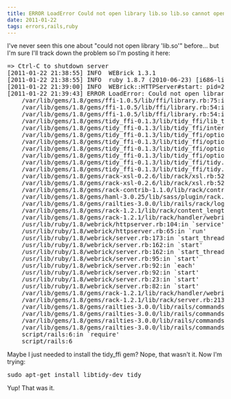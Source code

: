```yaml
---
title: ERROR LoadError Could not open library lib.so lib.so cannot open shared object file No such file or directory
date: 2011-01-22
tags: errors,rails,ruby
---
```

I've never seen this one about "could not open library 'lib.so'" before... but I'm sure I'll track down the problem so I'm posting it here:

<pre class="sh_sh">
=> Ctrl-C to shutdown server
[2011-01-22 21:38:55] INFO  WEBrick 1.3.1
[2011-01-22 21:38:55] INFO  ruby 1.8.7 (2010-06-23) [i686-linux]
[2011-01-22 21:39:00] INFO  WEBrick::HTTPServer#start: pid=29877 port=3001
[2011-01-22 21:39:43] ERROR LoadError: Could not open library 'lib.so': lib.so: cannot open shared object file: No such file or directory
	/var/lib/gems/1.8/gems/ffi-1.0.5/lib/ffi/library.rb:75:in `ffi_lib'
	/var/lib/gems/1.8/gems/ffi-1.0.5/lib/ffi/library.rb:54:in `map'
	/var/lib/gems/1.8/gems/ffi-1.0.5/lib/ffi/library.rb:54:in `ffi_lib'
	/var/lib/gems/1.8/gems/tidy_ffi-0.1.3/lib/tidy_ffi/lib_tidy.rb:6
	/var/lib/gems/1.8/gems/tidy_ffi-0.1.3/lib/tidy_ffi/interface.rb:5
	/var/lib/gems/1.8/gems/tidy_ffi-0.1.3/lib/tidy_ffi/options_container.rb:51:in `validate_option'
	/var/lib/gems/1.8/gems/tidy_ffi-0.1.3/lib/tidy_ffi/options_container.rb:18:in `merge_with_options'
	/var/lib/gems/1.8/gems/tidy_ffi-0.1.3/lib/tidy_ffi/options_container.rb:16:in `each'
	/var/lib/gems/1.8/gems/tidy_ffi-0.1.3/lib/tidy_ffi/options_container.rb:16:in `merge_with_options'
	/var/lib/gems/1.8/gems/tidy_ffi-0.1.3/lib/tidy_ffi/tidy.rb:47:in `options='
	/var/lib/gems/1.8/gems/tidy_ffi-0.1.3/lib/tidy_ffi/tidy.rb:14:in `initialize'
	/var/lib/gems/1.8/gems/rack-xsl-0.2.6/lib/rack/xsl.rb:52:in `new'
	/var/lib/gems/1.8/gems/rack-xsl-0.2.6/lib/rack/xsl.rb:52:in `call'
	/var/lib/gems/1.8/gems/rack-contrib-1.1.0/lib/rack/contrib/config.rb:13:in `call'
	/var/lib/gems/1.8/gems/haml-3.0.25/lib/sass/plugin/rack.rb:41:in `call'
	/var/lib/gems/1.8/gems/railties-3.0.0/lib/rails/rack/log_tailer.rb:14:in `call'
	/var/lib/gems/1.8/gems/rack-1.2.1/lib/rack/content_length.rb:13:in `call'
	/var/lib/gems/1.8/gems/rack-1.2.1/lib/rack/handler/webrick.rb:52:in `service'
	/usr/lib/ruby/1.8/webrick/httpserver.rb:104:in `service'
	/usr/lib/ruby/1.8/webrick/httpserver.rb:65:in `run'
	/usr/lib/ruby/1.8/webrick/server.rb:173:in `start_thread'
	/usr/lib/ruby/1.8/webrick/server.rb:162:in `start'
	/usr/lib/ruby/1.8/webrick/server.rb:162:in `start_thread'
	/usr/lib/ruby/1.8/webrick/server.rb:95:in `start'
	/usr/lib/ruby/1.8/webrick/server.rb:92:in `each'
	/usr/lib/ruby/1.8/webrick/server.rb:92:in `start'
	/usr/lib/ruby/1.8/webrick/server.rb:23:in `start'
	/usr/lib/ruby/1.8/webrick/server.rb:82:in `start'
	/var/lib/gems/1.8/gems/rack-1.2.1/lib/rack/handler/webrick.rb:13:in `run'
	/var/lib/gems/1.8/gems/rack-1.2.1/lib/rack/server.rb:213:in `start'
	/var/lib/gems/1.8/gems/railties-3.0.0/lib/rails/commands/server.rb:65:in `start'
	/var/lib/gems/1.8/gems/railties-3.0.0/lib/rails/commands.rb:30
	/var/lib/gems/1.8/gems/railties-3.0.0/lib/rails/commands.rb:27:in `tap'
	/var/lib/gems/1.8/gems/railties-3.0.0/lib/rails/commands.rb:27
	script/rails:6:in `require'
	script/rails:6
</pre>

Maybe I just needed to install the tidy_ffi gem? Nope, that wasn't it. Now I'm trying:

<pre class="sh_sh">
sudo apt-get install libtidy-dev tidy
</pre>

Yup! That was it.

